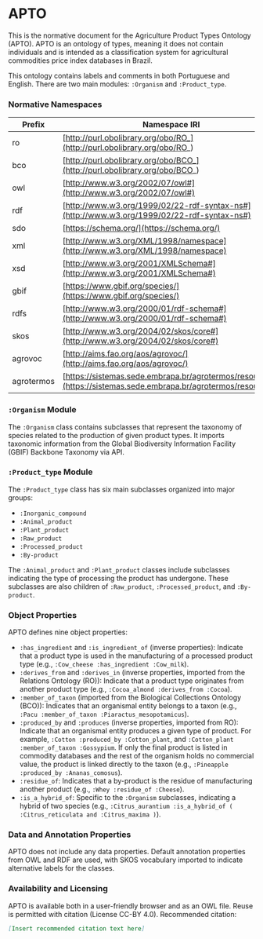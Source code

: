 # APTO

This is the normative document for the Agriculture Product Types Ontology (APTO). APTO is an ontology of types, meaning it does not contain individuals and is intended as a classification system for agricultural commodities price index databases in Brazil.

This ontology contains labels and comments in both Portuguese and English. There are two main modules: `:Organism` and `:Product_type`.

### Normative Namespaces

| Prefix      | Namespace IRI                                             |
|-------------|-----------------------------------------------------------|
| ro          | [http://purl.obolibrary.org/obo/RO_](http://purl.obolibrary.org/obo/RO_) |
| bco         | [http://purl.obolibrary.org/obo/BCO_](http://purl.obolibrary.org/obo/BCO_) |
| owl         | [http://www.w3.org/2002/07/owl#](http://www.w3.org/2002/07/owl#) |
| rdf         | [http://www.w3.org/1999/02/22-rdf-syntax-ns#](http://www.w3.org/1999/02/22-rdf-syntax-ns#) |
| sdo         | [https://schema.org/](https://schema.org/) |
| xml         | [http://www.w3.org/XML/1998/namespace](http://www.w3.org/XML/1998/namespace) |
| xsd         | [http://www.w3.org/2001/XMLSchema#](http://www.w3.org/2001/XMLSchema#) |
| gbif        | [https://www.gbif.org/species/](https://www.gbif.org/species/) |
| rdfs        | [http://www.w3.org/2000/01/rdf-schema#](http://www.w3.org/2000/01/rdf-schema#) |
| skos        | [http://www.w3.org/2004/02/skos/core#](http://www.w3.org/2004/02/skos/core#) |
| agrovoc     | [http://aims.fao.org/aos/agrovoc/](http://aims.fao.org/aos/agrovoc/) |
| agrotermos  | [https://sistemas.sede.embrapa.br/agrotermos/resources/](https://sistemas.sede.embrapa.br/agrotermos/resources/) |


### `:Organism` Module
The `:Organism` class contains subclasses that represent the taxonomy of species related to the production of given product types. It imports taxonomic information from the Global Biodiversity Information Facility (GBIF) Backbone Taxonomy via API.

### `:Product_type` Module
The `:Product_type` class has six main subclasses organized into major groups:

- `:Inorganic_compound`
- `:Animal_product`
- `:Plant_product`
- `:Raw_product`
- `:Processed_product`
- `:By-product`

The `:Animal_product` and `:Plant_product` classes include subclasses indicating the type of processing the product has undergone. These subclasses are also children of `:Raw_product`, `:Processed_product`, and `:By-product`.

### Object Properties
APTO defines nine object properties:

- `:has_ingredient` and `:is_ingredient_of` (inverse properties): Indicate that a product type is used in the manufacturing of a processed product type (e.g., `:Cow_cheese :has_ingredient :Cow_milk`).
- `:derives_from` and `:derives_in` (inverse properties, imported from the Relations Ontology (RO)): Indicate that a product type originates from another product type (e.g., `:Cocoa_almond :derives_from :Cocoa`).
- `:member_of_taxon` (imported from the Biological Collections Ontology (BCO)): Indicates that an organismal entity belongs to a taxon (e.g., `:Pacu :member_of_taxon :Piaractus_mesopotamicus`).
- `:produced_by` and `:produces` (inverse properties, imported from RO): Indicate that an organismal entity produces a given type of product. For example, `:Cotton :produced_by :Cotton_plant`, and `:Cotton_plant :member_of_taxon :Gossypium`. If only the final product is listed in commodity databases and the rest of the organism holds no commercial value, the product is linked directly to the taxon (e.g., `:Pineapple :produced_by :Ananas_comosus`).
- `:residue_of`: Indicates that a by-product is the residue of manufacturing another product (e.g., `:Whey :residue_of :Cheese`).
- `:is_a_hybrid_of`: Specific to the `:Organism` subclasses, indicating a hybrid of two species (e.g., `:Citrus_aurantium :is_a_hybrid_of ( :Citrus_reticulata and :Citrus_maxima )`).

### Data and Annotation Properties
APTO does not include any data properties. Default annotation properties from OWL and RDF are used, with SKOS vocabulary imported to indicate alternative labels for the classes.

### Availability and Licensing
APTO is available both in a user-friendly browser and as an OWL file. Reuse is permitted with citation (License CC-BY 4.0). Recommended citation:

```markdown
[Insert recommended citation text here]
